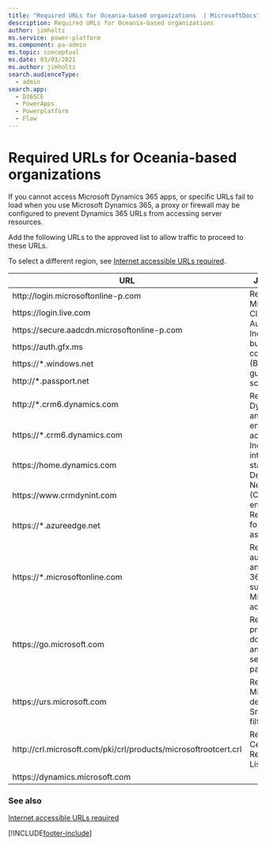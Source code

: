 ```yaml
---
title: "Required URLs for Oceania-based organizations  | MicrosoftDocs"
description: Required URLs for Oceania-based organizations 
author: jimholtz
ms.service: power-platform
ms.component: pa-admin
ms.topic: conceptual
ms.date: 03/03/2021
ms.author: jimholtz
search.audienceType: 
  - admin
search.app:
  - D365CE
  - PowerApps
  - Powerplatform
  - Flow
---
```

# Required URLs for Oceania-based organizations 

If you cannot access Microsoft Dynamics 365 apps, or specific URLs fail to load when you use Microsoft Dynamics 365, a proxy or firewall may be configured to prevent  Dynamics 365 URLs from accessing server resources.

Add the following URLs to the approved list to allow traffic to proceed to these URLs.

To select a different region, see [Internet accessible URLs required](online-requirements.md#internet-accessible-urls-required).
<!--
- https://login.live.com
- http://crl.microsoft.com/pki/crl/products/microsoftrootcert.crl
- https://mbs.microsoft.com
- https://go.microsoft.com
- http://login.microsoftonline-p.com
- https://secure.aadcdn.microsoftonline-p.com
- https://urs.microsoft.com
- https://auth.gfx.ms
- https://dynamicscrmoce.accesscontrol.windows.net
- https://sc.imp.live.com
- https://*.windows.net
- https://*.microsoftonline.com
- http://*.passport.net
- https://*.crm6.dynamics.com
- http://*.crm6.dynamics.com
- https://home.dynamics.com
- https://cloudredirectoroce.cloudapp.net
- https://cloudredirectorapjsec.cloudapp.net
- https://*.azureedge.net
- https://www.crmdynint.com
-->

<table>
<thead>
  <tr>
    <th>URL</th>
    <th>Justification</th>
  </tr>
</thead>
<tbody>
  <tr>
    <td>http://login.microsoftonline-p.com </td>
    <td rowspan="6">Required for Microsoft Cloud Authentication. Includes business-to-consumer (B2C) and guest scenarios. </td>
  </tr>
  <tr>
    <td>https://login.live.com </td>
  </tr>
  <tr>
    <td>https://secure.aadcdn.microsoftonline-p.com    </td>
  </tr>
  <tr>
    <td>https://auth.gfx.ms  </td>
  </tr>
  <tr>
    <td>https://*.windows.net  </td>
  </tr>
  <tr>
    <td>http://*.passport.net </td>
  </tr>
  <tr>
    <td>http://*.crm6.dynamics.com </td>
    <td rowspan="5">Required for Dynamics 365 and Dataverse environments access. Includes integration and static Content Delivery Network (CDN) content endpoints. Replace URLs for other geos as needed.</td>
  </tr>
  <tr>
    <td>https://*.crm6.dynamics.com </td>
  </tr>
  <tr>
    <td>https://home.dynamics.com </td>
  </tr>
  <tr>
    <td>https://www.crmdynint.com  </td>
  </tr>
  <tr>
    <td>https://*.azureedge.net  </td>
  </tr>
  <tr>
    <td>https://*.microsoftonline.com  </td>
    <td>Required for authentication and Microsoft 365 services such as the Microsoft 365 admin center.</td>
  </tr>
  <tr>
    <td>https://go.microsoft.com  </td>
    <td>Required for product documentation and context-sensitive help pages.   </td>
  </tr>
  <tr>
    <td>https://urs.microsoft.com   </td>
    <td>Required for Microsoft defender SmartScreen filtering.   </td>
  </tr>
  <tr>
    <td>http://crl.microsoft.com/pki/crl/products/microsoftrootcert.crl  </td>
    <td>Required for Certification Revocation List checks.    </td>
  </tr>
  <tr>
    <td>https://dynamics.microsoft.com  </td>
    <td>  </td>
  </tr>
</tbody>
</table>


### See also
[Internet accessible URLs required](online-requirements.md#internet-accessible-urls-required)

[!INCLUDE[footer-include](../includes/footer-banner.md)]